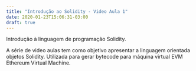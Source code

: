```yaml
---
title: "Introdução ao Solidity - Video Aula 1"
date: 2020-01-23T15:06:31-03:00
draft: true
---
```


Introdução à linguagem de programação Solidity.

A série de video aulas tem como objetivo apresentar a linguagem orientada objetos Solidity. Utilizada para gerar bytecode para máquina virtual EVM Ethereum Virtual Machine.
